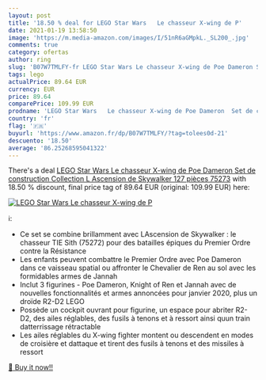 ```yaml
---
layout: post
title: '18.50 % deal for LEGO Star Wars   Le chasseur X-wing de P'
date: 2021-01-19 13:58:50
image: 'https://m.media-amazon.com/images/I/51nR6aGMpkL._SL200_.jpg'
comments: true
category: ofertas
author: ring
slug: 'B07W7TMLFY-fr LEGO Star Wars Le chasseur X-wing de Poe Dameron Set de...'
tags: lego
actualPrice: 89.64 EUR
currency: EUR
price: 89.64
comparePrice: 109.99 EUR
prodname: 'LEGO Star Wars   Le chasseur X-wing de Poe Dameron  Set de construction  Collection L Ascension de Skywalker  127 pièces  75273'
country: 'fr'
flag: '🇫🇷'
buyurl: 'https://www.amazon.fr/dp/B07W7TMLFY/?tag=tolees0d-21'
descuento: '18.50'
average: '86.25268595041322'
---
```


There's a deal [LEGO Star Wars   Le chasseur X-wing de Poe Dameron  Set de construction  Collection L Ascension de Skywalker  127 pièces  75273](https://www.amazon.fr/dp/B07W7TMLFY/?tag=tolees0d-21)  with  18.50 % discount, final price tag of  89.64 EUR (original: 109.99 EUR) here:

[![LEGO Star Wars   Le chasseur X-wing de P](https://m.media-amazon.com/images/I/51nR6aGMpkL._SL200_.jpg)](https://www.amazon.fr/dp/B07W7TMLFY/?tag=tolees0d-21)

ℹ️:

- Ce set se combine brillamment avec LAscension de Skywalker : le chasseur TIE Sith (75272) pour des batailles épiques du Premier Ordre contre la Résistance
- Les enfants peuvent combattre le Premier Ordre avec Poe Dameron dans ce vaisseau spatial ou affronter le Chevalier de Ren au sol avec les formidables armes de Jannah
- Inclut 3 figurines - Poe Dameron, Knight of Ren et Jannah avec de nouvelles fonctionnalités et armes annoncées pour janvier 2020, plus un droïde R2-D2 LEGO
- Possède un cockpit ouvrant pour figurine, un espace pour abriter R2-D2, des ailes réglables, des fusils à tenons et à ressort ainsi quun train datterrissage rétractable
- Les ailes réglables du X-wing fighter montent ou descendent en  modes de croisière et dattaque et tirent des fusils à tenons et des missiles à ressort

[🛒 Buy it now!!](https://www.amazon.fr/dp/B07W7TMLFY/?tag=tolees0d-21)

